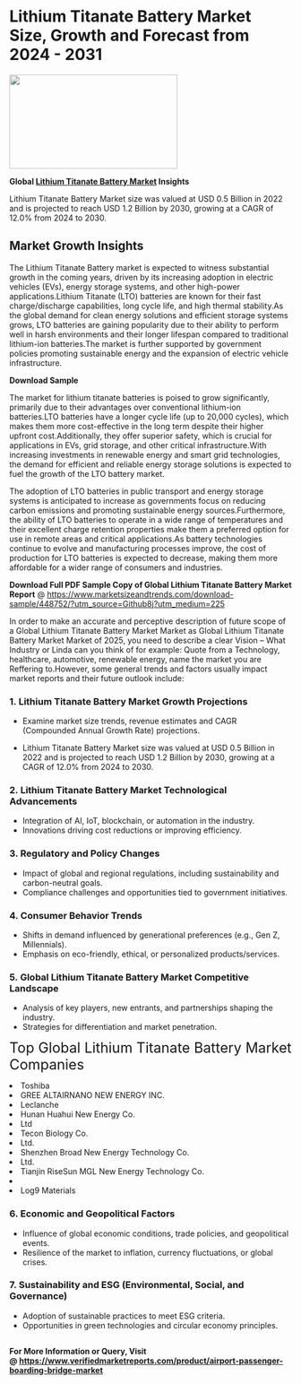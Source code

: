 <H1>Lithium Titanate Battery Market Size, Growth and Forecast from 2024 - 2031</H1><img class="aligncenter size-medium wp-image-584254" src="https://thirdeyenews.in/wp-content/uploads/2024/09/Global-Market-Research-300x168.jpeg" alt="" width="300" height="168" /><p><strong>Global&nbsp;<a href="https://www.marketsizeandtrends.com/download-sample/448752/?utm_source=Github8j?utm_medium=225">Lithium Titanate Battery Market</a> Insights</strong></p><p>Lithium Titanate Battery Market size was valued at USD 0.5 Billion in 2022 and is projected to reach USD 1.2 Billion by 2030, growing at a CAGR of 12.0% from 2024 to 2030.</p><p><h2>Market Growth Insights</h2> <p>The Lithium Titanate Battery market is expected to witness substantial growth in the coming years, driven by its increasing adoption in electric vehicles (EVs), energy storage systems, and other high-power applications.Lithium Titanate (LTO) batteries are known for their fast charge/discharge capabilities, long cycle life, and high thermal stability.As the global demand for clean energy solutions and efficient storage systems grows, LTO batteries are gaining popularity due to their ability to perform well in harsh environments and their longer lifespan compared to traditional lithium-ion batteries.The market is further supported by government policies promoting sustainable energy and the expansion of electric vehicle infrastructure.</p> <p><strong>Download Sample</strong></p> <p>The market for lithium titanate batteries is poised to grow significantly, primarily due to their advantages over conventional lithium-ion batteries.LTO batteries have a longer cycle life (up to 20,000 cycles), which makes them more cost-effective in the long term despite their higher upfront cost.Additionally, they offer superior safety, which is crucial for applications in EVs, grid storage, and other critical infrastructure.With increasing investments in renewable energy and smart grid technologies, the demand for efficient and reliable energy storage solutions is expected to fuel the growth of the LTO battery market.</p> <p>The adoption of LTO batteries in public transport and energy storage systems is anticipated to increase as governments focus on reducing carbon emissions and promoting sustainable energy sources.Furthermore, the ability of LTO batteries to operate in a wide range of temperatures and their excellent charge retention properties make them a preferred option for use in remote areas and critical applications.As battery technologies continue to evolve and manufacturing processes improve, the cost of production for LTO batteries is expected to decrease, making them more affordable for a wider range of consumers and industries.</p> <p><span class=""><strong>Download Full PDF Sample Copy of Global Lithium Titanate Battery Market Report</strong> @ <a href="https://www.marketsizeandtrends.com/download-sample/448752/?utm_source=Github8j?utm_medium=225" target="_blank">https://www.marketsizeandtrends.com/download-sample/448752/?utm_source=Github8j?utm_medium=225</a></span></p><p>In order to make an accurate and perceptive description of future scope of a Global&nbsp;Lithium Titanate Battery Market Market as Global&nbsp;Lithium Titanate Battery Market Market of 2025, you need to describe a clear Vision &ndash; What Industry or Linda can you think of for example: Quote from a Technology, healthcare, automotive, renewable energy, name the market you are Reffering to.However, some general trends and factors usually impact market reports and their future outlook include:</p><h3>1.&nbsp;<strong>Lithium Titanate Battery Market Growth Projections</strong></h3><ul><li>Examine market size trends, revenue estimates and CAGR (Compounded Annual Growth Rate) projections.</li><li><p>Lithium Titanate Battery Market size was valued at USD 0.5 Billion in 2022 and is projected to reach USD 1.2 Billion by 2030, growing at a CAGR of 12.0% from 2024 to 2030.</p></li></ul><h3>2.&nbsp;<strong>Lithium Titanate Battery Market Technological Advancements</strong></h3><ul><li>Integration of AI, IoT, blockchain, or automation in the industry.</li><li>Innovations driving cost reductions or improving efficiency.</li></ul><h3>3.&nbsp;<strong>Regulatory and Policy Changes</strong></h3><ul><li>Impact of global and regional regulations, including sustainability and carbon-neutral goals.</li><li>Compliance challenges and opportunities tied to government initiatives.</li></ul><h3>4.&nbsp;<strong>Consumer Behavior Trends</strong></h3><ul><li>Shifts in demand influenced by generational preferences (e.g., Gen Z, Millennials).</li><li>Emphasis on eco-friendly, ethical, or personalized products/services.</li></ul><h3>5.&nbsp;<strong>Global Lithium Titanate Battery Market Competitive Landscape</strong></h3><ul><li>Analysis of key players, new entrants, and partnerships shaping the industry.</li><li>Strategies for differentiation and market penetration.</li></ul><p data-pm-slice="1 1 []"><span style="color: inherit; font-family: inherit; font-size: 25px;">Top Global Lithium Titanate Battery Market Companies</span></p><div class="" data-test-id=""><p><li>Toshiba</li><li> GREE ALTAIRNANO NEW ENERGY INC.</li><li> Leclanche</li><li> Hunan Huahui New Energy Co.</li><li>Ltd</li><li> Tecon Biology Co.</li><li>Ltd.</li><li> Shenzhen Broad New Energy Technology Co.</li><li>Ltd.</li><li> Tianjin RiseSun MGL New Energy Technology Co.</li><li></li><li> Log9 Materials</li></p></div><h3>6.&nbsp;<strong>Economic and Geopolitical Factors</strong></h3><ul><li>Influence of global economic conditions, trade policies, and geopolitical events.</li><li>Resilience of the market to inflation, currency fluctuations, or global crises.</li></ul><h3>7.&nbsp;<strong>Sustainability and ESG (Environmental, Social, and Governance)</strong></h3><ul><li>Adoption of sustainable practices to meet ESG criteria.</li><li>Opportunities in green technologies and circular economy principles.</li></ul><h2><strong style="font-size: 14px;">For More Information or Query, Visit @&nbsp;</strong><a style="background-color: #ffffff; font-size: 14px;" href="https://www.marketsizeandtrends.com/report/lithium-titanate-battery-market/" target="_blank">https://www.verifiedmarketreports.com/product/airport-passenger-boarding-bridge-market</a></h2>